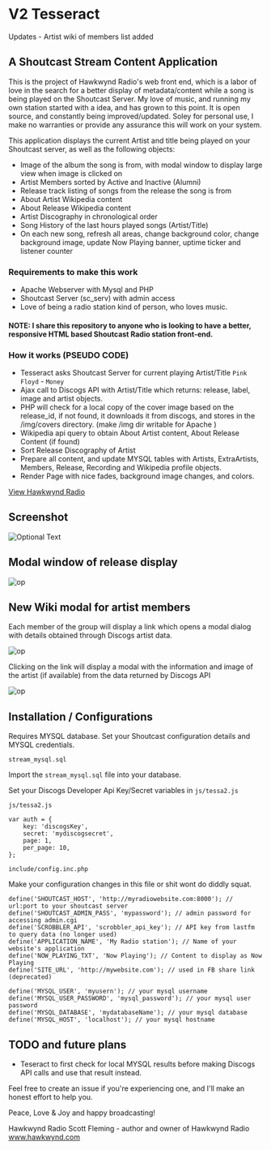 # V2 Tesseract

Updates - Artist wiki of members list added

## A Shoutcast Stream Content Application
This is the project of Hawkwynd Radio's web front end, which is a labor of love in the search for a better display of metadata/content while a song is being played on the Shoutcast Server. My love of music, and running my own station started with a idea, and has grown to this point. It is open source, and constantly being improved/updated. Soley for personal use, I make no warranties or provide any assurance this will work on your system. 

This application displays the current Artist and title being played on your Shoutcast server, as well as the following objects:

- Image of the album the song is from, with modal window to display large view when image is clicked on
- Artist Members sorted by Active and Inactive (Alumni)
- Release track listing of songs from the release the song is from
- About Artist Wikipedia content
- About Release Wikipedia content
- Artist Discography in chronological order
- Song History of the last hours played songs (Artist/Title)
- On each new song, refresh all areas, change background color, change background image, update Now Playing banner, uptime ticker and listener counter

### Requirements to make this work
- Apache Webserver with Mysql and PHP 
- Shoutcast Server (sc_serv) with admin access
- Love of being a radio station kind of person, who loves music.

#### NOTE: I share this repository to anyone who is looking to have a better, responsive HTML based Shoutcast Radio station front-end.

### How it works (PSEUDO CODE)
- Tesseract asks Shoutcast Server for current playing Artist/Title `Pink Floyd` - `Money`
- Ajax call to Discogs API with Artist/Title which returns: release, label, image and artist objects.
- PHP will check for a local copy of the cover image based on the release_id, if not found, it downloads it from discogs, and stores in the /img/covers directory. (make /img dir writable for Apache )
- Wikipedia api query to obtain About Artist content, About Release Content (if found)
- Sort Release Discography of Artist
- Prepare all content, and update MYSQL tables with Artists, ExtraArtists, Members, Release, Recording and Wikipedia profile objects.
- Render Page with nice fades, background image changes, and colors. 

[View Hawkwynd Radio](http://stream.hawkwynd.com)

## Screenshot 

![Optional Text](/docs/img/readme2.png)

## Modal window of release display

![op](/docs/img/readme3.png)


## New Wiki modal for artist members
Each member of the group will display a link which opens a modal dialog with details
obtained through Discogs artist data.

![op](/docs/img/snapshot-artist-links.png)

Clicking on the link will display a modal with the information and image of the artist (if available)
from the data returned by Discogs API

![op](/docs/img/artist-member-modal.png)



## Installation / Configurations
Requires MYSQL database. Set your Shoutcast configuration details and MYSQL credentials.

`stream_mysql.sql` 
 
 Import the `stream_mysql.sql` file into your database.

Set your Discogs Developer Api Key/Secret variables in `js/tessa2.js`

`js/tessa2.js`
```
var auth = { 
    key: 'discogsKey',
    secret: 'mydiscogsecret',
    page: 1,
    per_page: 10,    
};
```

`include/config.inc.php` 

 Make your configuration changes in this file or shit wont do diddly squat.  

```
define('SHOUTCAST_HOST', 'http://myradiowebsite.com:8000'); // url:port to your shoutcast server
define('SHOUTCAST_ADMIN_PASS', 'mypassword'); // admin password for accessing admin.cgi
define('SCROBBLER_API', 'scrobbler_api_key'); // API key from lastfm to query data (no longer used)
define('APPLICATION_NAME', 'My Radio station'); // Name of your website's application
define('NOW_PLAYING_TXT', 'Now Playing'); // Content to display as Now Playing
define('SITE_URL', 'http://mywebsite.com'); // used in FB share link (deprecated)

define('MYSQL_USER', 'myusern'); // your mysql username
define('MYSQL_USER_PASSWORD', 'mysql_password'); // your mysql user password
define('MYSQL_DATABASE', 'mydatabaseName'); // your mysql database
define('MYSQL_HOST', 'localhost'); // your mysql hostname
```

## TODO and future plans
- Teseract to first check for local MYSQL results before making Discogs API calls and use that result instead. 

Feel free to create an issue if you're experiencing one, and I'll make an honest effort to help you.

Peace, Love & Joy and happy broadcasting!

Hawkwynd Radio
Scott Fleming - author and owner of Hawkwynd Radio www.hawkwynd.com
